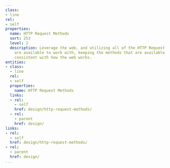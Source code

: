 ```yaml
---
class:
- line
rel:
- self
properties:
  name: HTTP Request Methods
  sort: 253
  level: 2
  description: Leverage the web, and utilizing all of the HTTP Request Methods that
    are available to work with, keeping the methods that are available for each service
    consistent with how the web works.
entities:
- class:
  - line
  rel:
  - self
  properties:
    name: HTTP Request Methods
  links:
  - rel:
    - self
    href: design/http-request-methods/
  - rel:
    - parent
    href: design/
links:
- rel:
  - self
  href: design/http-request-methods/
- rel:
  - parent
  href: design/
...
```

